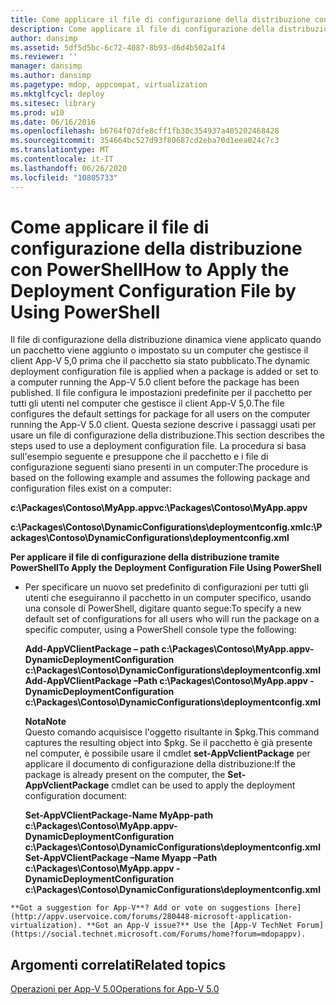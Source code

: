 ```yaml
---
title: Come applicare il file di configurazione della distribuzione con PowerShell
description: Come applicare il file di configurazione della distribuzione con PowerShell
author: dansimp
ms.assetid: 5df5d5bc-6c72-4087-8b93-d6d4b502a1f4
ms.reviewer: ''
manager: dansimp
ms.author: dansimp
ms.pagetype: mdop, appcompat, virtualization
ms.mktglfcycl: deploy
ms.sitesec: library
ms.prod: w10
ms.date: 06/16/2016
ms.openlocfilehash: b6764f07dfe8cff1fb30c354937a405202468428
ms.sourcegitcommit: 354664bc527d93f80687cd2eba70d1eea024c7c3
ms.translationtype: MT
ms.contentlocale: it-IT
ms.lasthandoff: 06/26/2020
ms.locfileid: "10805733"
---
```

# <span data-ttu-id="9e75a-103">Come applicare il file di configurazione della distribuzione con PowerShell</span><span class="sxs-lookup"><span data-stu-id="9e75a-103">How to Apply the Deployment Configuration File by Using PowerShell</span></span>


<span data-ttu-id="9e75a-104">Il file di configurazione della distribuzione dinamica viene applicato quando un pacchetto viene aggiunto o impostato su un computer che gestisce il client App-V 5,0 prima che il pacchetto sia stato pubblicato.</span><span class="sxs-lookup"><span data-stu-id="9e75a-104">The dynamic deployment configuration file is applied when a package is added or set to a computer running the App-V 5.0 client before the package has been published.</span></span> <span data-ttu-id="9e75a-105">Il file configura le impostazioni predefinite per il pacchetto per tutti gli utenti nel computer che gestisce il client App-V 5,0.</span><span class="sxs-lookup"><span data-stu-id="9e75a-105">The file configures the default settings for package for all users on the computer running the App-V 5.0 client.</span></span> <span data-ttu-id="9e75a-106">Questa sezione descrive i passaggi usati per usare un file di configurazione della distribuzione.</span><span class="sxs-lookup"><span data-stu-id="9e75a-106">This section describes the steps used to use a deployment configuration file.</span></span> <span data-ttu-id="9e75a-107">La procedura si basa sull'esempio seguente e presuppone che il pacchetto e i file di configurazione seguenti siano presenti in un computer:</span><span class="sxs-lookup"><span data-stu-id="9e75a-107">The procedure is based on the following example and assumes the following package and configuration files exist on a computer:</span></span>

**<span data-ttu-id="9e75a-108">c:\\Packages\\Contoso\\MyApp.appv</span><span class="sxs-lookup"><span data-stu-id="9e75a-108">c:\\Packages\\Contoso\\MyApp.appv</span></span>**

**<span data-ttu-id="9e75a-109">c:\\Packages\\Contoso\\DynamicConfigurations\\deploymentconfig.xml</span><span class="sxs-lookup"><span data-stu-id="9e75a-109">c:\\Packages\\Contoso\\DynamicConfigurations\\deploymentconfig.xml</span></span>**

**<span data-ttu-id="9e75a-110">Per applicare il file di configurazione della distribuzione tramite PowerShell</span><span class="sxs-lookup"><span data-stu-id="9e75a-110">To Apply the Deployment Configuration File Using PowerShell</span></span>**

-   <span data-ttu-id="9e75a-111">Per specificare un nuovo set predefinito di configurazioni per tutti gli utenti che eseguiranno il pacchetto in un computer specifico, usando una console di PowerShell, digitare quanto segue:</span><span class="sxs-lookup"><span data-stu-id="9e75a-111">To specify a new default set of configurations for all users who will run the package on a specific computer, using a PowerShell console type the following:</span></span>

    **<span data-ttu-id="9e75a-112">Add-AppVClientPackage – path c:\\Packages\\Contoso\\MyApp.appv-DynamicDeploymentConfiguration c:\\Packages\\Contoso\\DynamicConfigurations\\deploymentconfig.xml</span><span class="sxs-lookup"><span data-stu-id="9e75a-112">Add-AppVClientPackage –Path c:\\Packages\\Contoso\\MyApp.appv -DynamicDeploymentConfiguration c:\\Packages\\Contoso\\DynamicConfigurations\\deploymentconfig.xml</span></span>**

    **<span data-ttu-id="9e75a-113">Nota</span><span class="sxs-lookup"><span data-stu-id="9e75a-113">Note</span></span>**  
    <span data-ttu-id="9e75a-114">Questo comando acquisisce l'oggetto risultante in $pkg.</span><span class="sxs-lookup"><span data-stu-id="9e75a-114">This command captures the resulting object into $pkg.</span></span> <span data-ttu-id="9e75a-115">Se il pacchetto è già presente nel computer, è possibile usare il cmdlet **set-AppVclientPackage** per applicare il documento di configurazione della distribuzione:</span><span class="sxs-lookup"><span data-stu-id="9e75a-115">If the package is already present on the computer, the **Set-AppVclientPackage** cmdlet can be used to apply the deployment configuration document:</span></span>

    **<span data-ttu-id="9e75a-116">Set-AppVClientPackage-Name MyApp-path c:\\Packages\\Contoso\\MyApp.appv-DynamicDeploymentConfiguration c:\\Packages\\Contoso\\DynamicConfigurations\\deploymentconfig.xml</span><span class="sxs-lookup"><span data-stu-id="9e75a-116">Set-AppVClientPackage –Name Myapp –Path c:\\Packages\\Contoso\\MyApp.appv -DynamicDeploymentConfiguration c:\\Packages\\Contoso\\DynamicConfigurations\\deploymentconfig.xml</span></span>**



~~~
**Got a suggestion for App-V**? Add or vote on suggestions [here](http://appv.uservoice.com/forums/280448-microsoft-application-virtualization). **Got an App-V issue?** Use the [App-V TechNet Forum](https://social.technet.microsoft.com/Forums/home?forum=mdopappv).
~~~

## <span data-ttu-id="9e75a-117">Argomenti correlati</span><span class="sxs-lookup"><span data-stu-id="9e75a-117">Related topics</span></span>


[<span data-ttu-id="9e75a-118">Operazioni per App-V 5.0</span><span class="sxs-lookup"><span data-stu-id="9e75a-118">Operations for App-V 5.0</span></span>](operations-for-app-v-50.md)










